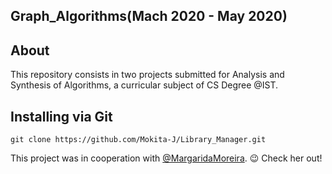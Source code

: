 ## Graph_Algorithms(Mach 2020 - May 2020)
## About
This repository consists in two projects submitted for Analysis and Synthesis of Algorithms, a curricular subject of CS Degree @IST. 

## Installing via Git
`git clone https://github.com/Mokita-J/Library_Manager.git`

This project was in cooperation with [@MargaridaMoreira](https://github.com/MargaridaMoreira). :wink: Check her out!
